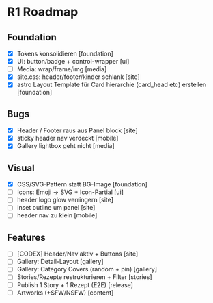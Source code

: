 # R1 Roadmap

## Foundation
- [x] Tokens konsolidieren [foundation]
- [x] UI: button/badge + control-wrapper [ui]
- [ ] Media: wrap/frame/img [media]
- [x] site.css: header/footer/kinder schlank [site]
- [x]  astro Layout Template für Card hierarchie (card_head etc) erstellen [foundation]

## Bugs
- [x]  Header / Footer raus aus Panel block [site]
- [x]  sticky header nav verdeckt [mobile]
- [x] Gallery lightbox geht nicht [media]

## Visual
- [x] CSS/SVG-Pattern statt BG-Image [foundation]
- [ ] Icons: Emoji → SVG + Icon-Partial [ui]
- [ ] header logo glow verringern [site]
- [ ] inset outline um panel [site]
- [ ] header nav zu klein [mobile]

## Features
- [ ] [CODEX] Header/Nav aktiv + Buttons [site]
- [ ] Gallery: Detail-Layout [gallery]
- [ ] Gallery: Category Covers (random + pin) [gallery]
- [ ] Stories/Rezepte restrukturieren + Filter [stories]
- [ ] Publish 1 Story + 1 Rezept (E2E) [release]
- [ ] Artworks (+SFW/NSFW) [content]
